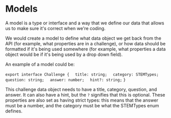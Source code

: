 # Models

A model is a type or interface and a way that we define our data that allows us to make sure it's correct when we're coding.

We would create a model to define what data object we get back from the API (for example, what properties are in a challenge), or how data should be formatted if it's being used somewhere (for example, what properties a data object would be if it's being used by a drop down field).

An example of a model could be:

`export interface Challenge {`
`  title: string;`
`  category: STEMTypes;`
`  question: string;`
`  answer: number;`
`  hint?: string;`
`}`

This challenge data object needs to have a title, category, question, and answer. It can also have a hint, but the `?` signifies that this is optional. These properties are also set as having strict types: this means that the answer must be a number, and the category must be what the STEMTypes enum defines.